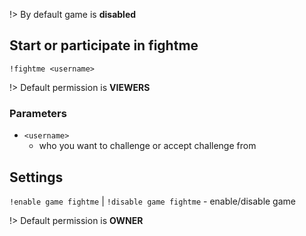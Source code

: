 !> By default game is **disabled**

## Start or participate in fightme

`!fightme <username>`

!> Default permission is **VIEWERS**

### Parameters

- `<username>`
  - who you want to challenge or accept challenge from

## Settings

`!enable game fightme` |
`!disable game fightme` - enable/disable game

!> Default permission is **OWNER**